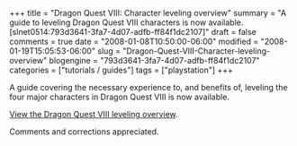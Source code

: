 +++
title = "Dragon Quest VIII: Character leveling overview"
summary = "A guide to leveling Dragon Quest VIII characters is now available. [slnet0514:793d3641-3fa7-4d07-adfb-ff84f1dc2107]"
draft = false
comments = true
date = "2008-01-08T10:50:00-06:00"
modified = "2008-01-19T15:05:53-06:00"
slug = "Dragon-Quest-VIII-Character-leveling-overview"
blogengine = "793d3641-3fa7-4d07-adfb-ff84f1dc2107"
categories = ["tutorials / guides"]
tags = ["playstation"]
+++

<p>
A guide covering the necessary experience to, and benefits of, leveling the four major characters in Dragon Quest VIII is now available. 
</p>
<p>
<a href="http://jamesrskemp.net/dq8_levels.xml" target="_blank">View the Dragon Quest VIII leveling overview</a>. 
</p>
<p>
Comments and corrections appreciated. 
</p>

